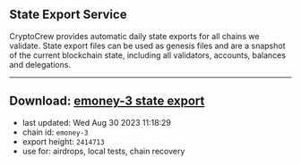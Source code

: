 ## State Export Service
CryptoCrew provides automatic daily state exports for all chains we validate. State export files can be used as genesis files and are a snapshot of the current blockchain state, including all validators, accounts, balances and delegations.

---
**Download: [emoney-3 state export](https://dl.ccvalidators.com/SERVICE/emoney/emoney-3_export_2414713.json)**
---

- last updated: Wed Aug 30 2023 11:18:29
- chain id: `emoney-3`
- export height: `2414713`
- use for: airdrops, local tests, chain recovery
